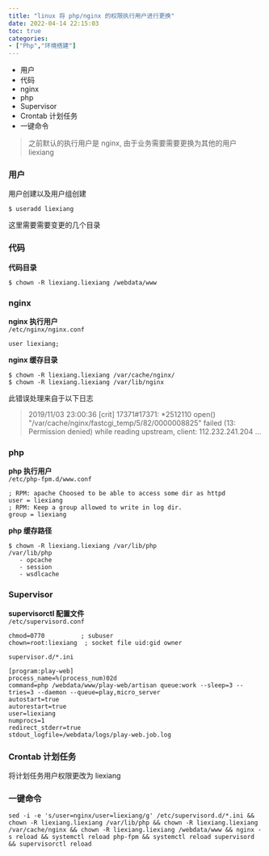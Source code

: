 ```yaml
---
title: "linux 将 php/nginx 的权限执行用户进行更换"
date: 2022-04-14 22:15:03
toc: true
categories:
- ["Php","环境搭建"]
---
```


- 用户
- 代码
- nginx
- php
- Supervisor
- Crontab 计划任务
- 一键命令
> 之前默认的执行用户是 nginx, 由于业务需要需要更换为其他的用户 liexiang



### 用户
用户创建以及用户组创建
```
$ useradd liexiang
```
这里需要需要变更的几个目录

### 代码
**代码目录**
```
$ chown -R liexiang.liexiang /webdata/www
```

### nginx
**nginx 执行用户**<br />`/etc/nginx/nginx.conf`
```
user liexiang;
```
**nginx 缓存目录**
```
$ chown -R liexiang.liexiang /var/cache/nginx/
$ chown -R liexiang.liexiang /var/lib/nginx
```
此错误处理来自于以下日志
> 2019/11/03 23:00:36 [crit] 17371#17371: *2512110 open() "/var/cache/nginx/fastcgi_temp/5/82/0000008825" failed (13: Permission denied) while reading upstream, client: 112.232.241.204 ...


### php
**php 执行用户**<br />`/etc/php-fpm.d/www.conf`
```
; RPM: apache Choosed to be able to access some dir as httpd
user = liexiang
; RPM: Keep a group allowed to write in log dir.
group = liexiang
```
**php 缓存路径**
```
$ chown -R liexiang.liexiang /var/lib/php
/var/lib/php
   - opcache
   - session
   - wsdlcache
```

### Supervisor
**supervisorctl 配置文件**<br />`/etc/supervisord.conf`
```
chmod=0770          ; subuser
chown=root:liexiang  ; socket file uid:gid owner
```
`supervisor.d/*.ini`
```
[program:play-web]
process_name=%(process_num)02d
command=php /webdata/www/play-web/artisan queue:work --sleep=3 --tries=3 --daemon --queue=play,micro_server
autostart=true
autorestart=true
user=liexiang
numprocs=1
redirect_stderr=true
stdout_logfile=/webdata/logs/play-web.job.log
```

### Crontab 计划任务
将计划任务用户权限更改为 liexiang

### 一键命令
```
sed -i -e 's/user=nginx/user=liexiang/g' /etc/supervisord.d/*.ini && chown -R liexiang.liexiang /var/lib/php && chown -R liexiang.liexiang /var/cache/nginx && chown -R liexiang.liexiang /webdata/www && nginx -s reload && systemctl reload php-fpm && systemctl reload supervisord && supervisorctl reload
```


